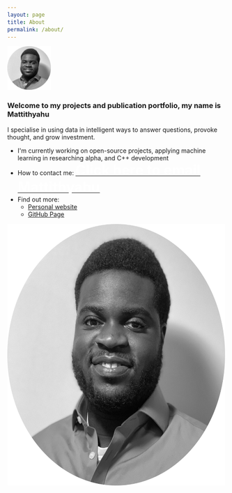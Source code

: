 ```yaml
---
layout: page
title: About
permalink: /about/
---
```


<img src="/images/My photo1.png" style="width:100px;height:100px;"/>

### Welcome to my projects and publication portfolio, my name is **Mattithyahu**

I specialise in using data in intelligent ways to answer questions, provoke thought, and grow investment. 

*   I'm currently working on open-source projects, applying machine learning in researching alpha, and C++ development
*   How to contact me: <a href="mailto:contactmattithyahu@gmail.com"><font size="6" color='white'><strong>Click here to email Mattithyahu</strong></font></a>
*   Find out more:
    *   [Personal website](https://mattithyahutech.co.uk)
    *   [GitHub Page](https://github.com/MattithyahuData)

<img src="/images/My photo1.png" style="width:500px;height:600px;"/>


[jekyll-organization]: https://github.com/jekyll
